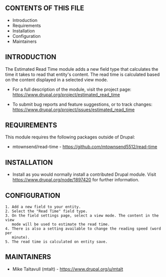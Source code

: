 CONTENTS OF THIS FILE
---------------------

* Introduction
* Requirements
* Installation
* Configuration
* Maintainers


INTRODUCTION
------------

The Estimated Read Time module adds a new field type that calculates the time it
takes to read that entity's content. The read time is calculated based on the
content displayed in a selected view mode.

* For a full description of the module, visit the project page:
  https://www.drupal.org/project/estimated_read_time

* To submit bug reports and feature suggestions, or to track changes:
  https://www.drupal.org/project/issues/estimated_read_time


REQUIREMENTS
------------

This module requires the following packages outside of Drupal:

* mtownsend/read-time - https://github.com/mtownsend5512/read-time


INSTALLATION
------------

* Install as you would normally install a contributed Drupal module. Visit
  https://www.drupal.org/node/1897420 for further information.


CONFIGURATION
-------------

    1. Add a new field to your entity.
    2. Select the "Read Time" field type.
    3. On the field settings page, select a view mode. The content in the view
       mode will be used to estimate the read time.
    4. There is also a setting available to change the reading speed (word per
       minute).
    5. The read time is calculated on entity save.


MAINTAINERS
-----------

* Mike Taltavull (mtalt) - https://www.drupal.org/u/mtalt
